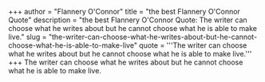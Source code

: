 +++
author = "Flannery O'Connor"
title = "the best Flannery O'Connor Quote"
description = "the best Flannery O'Connor Quote: The writer can choose what he writes about but he cannot choose what he is able to make live."
slug = "the-writer-can-choose-what-he-writes-about-but-he-cannot-choose-what-he-is-able-to-make-live"
quote = '''The writer can choose what he writes about but he cannot choose what he is able to make live.'''
+++
The writer can choose what he writes about but he cannot choose what he is able to make live.
